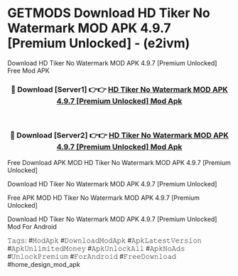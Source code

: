 # GETMODS Download HD Tiker No Watermark MOD APK 4.9.7 [Premium Unlocked] - (e2ivm)
Download HD Tiker No Watermark MOD APK 4.9.7 [Premium Unlocked] Free Mod APK

<div align="center">
<h3>🔴 Download [Server1] 👉👉 <a href="https://apk-comot.site?title=HD_Tiker_No_Watermark_MOD_APK_4.9.7_[Premium_Unlocked]">HD Tiker No Watermark MOD APK 4.9.7 [Premium Unlocked] Mod Apk</a></h3><br>

<h3>🔴 Download [Server2] 👉👉 <a href="https://apk-comot.site?title=HD_Tiker_No_Watermark_MOD_APK_4.9.7_[Premium_Unlocked]">HD Tiker No Watermark MOD APK 4.9.7 [Premium Unlocked] Mod Apk</a></h3>
</div>


Free Download APK MOD HD Tiker No Watermark MOD APK 4.9.7 [Premium Unlocked]

Download HD Tiker No Watermark MOD APK 4.9.7 [Premium Unlocked] 

Free APK MOD HD Tiker No Watermark MOD APK 4.9.7 [Premium Unlocked] 

Download HD Tiker No Watermark MOD APK 4.9.7 [Premium Unlocked] Mod For Android

𝚃𝚊𝚐𝚜: #𝙼𝚘𝚍𝙰𝚙𝚔 #𝙳𝚘𝚠𝚗𝚕𝚘𝚊𝚍𝙼𝚘𝚍𝙰𝚙𝚔 #𝙰𝚙𝚔𝙻𝚊𝚝𝚎𝚜𝚝𝚅𝚎𝚛𝚜𝚒𝚘𝚗 #𝙰𝚙𝚔𝚄𝚗𝚕𝚒𝚖𝚒𝚝𝚎𝚍𝙼𝚘𝚗𝚎𝚢 #𝙰𝚙𝚔𝚄𝚗𝚕𝚘𝚌𝚔𝙰𝚕𝚕 #𝙰𝚙𝚔𝙽𝚘𝙰𝚍𝚜 #𝚄𝚗𝚕𝚘𝚌𝚔𝙿𝚛𝚎𝚖𝚒𝚞𝚖 #𝙵𝚘𝚛𝙰𝚗𝚍𝚛𝚘𝚒𝚍 #𝙵𝚛𝚎𝚎𝙳𝚘𝚠𝚗𝚕𝚘𝚊𝚍 #home_design_mod_apk